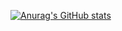 [![Anurag's GitHub stats](https://github-readme-stats.vercel.app/api?username=zignalssss)](https://github.com/anuraghazra/github-readme-stats)

